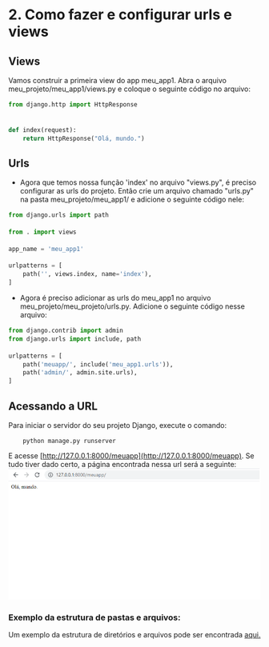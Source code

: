 # 2. Como fazer e configurar urls e views

## Views

Vamos construir a primeira view do app meu_app1. Abra o arquivo meu_projeto/meu_app1/views.py e coloque o seguinte código no arquivo:

```python
from django.http import HttpResponse


def index(request):
    return HttpResponse("Olá, mundo.")
```

## Urls

- Agora que temos nossa função 'index' no arquivo "views.py", é preciso configurar as urls do projeto. Então crie um arquivo chamado "urls.py" na pasta meu_projeto/meu_app1/ e adicione o seguinte código nele:

```python
from django.urls import path

from . import views

app_name = 'meu_app1'

urlpatterns = [
    path('', views.index, name='index'),
]
```

- Agora é preciso adicionar as urls do meu_app1 no arquivo meu_projeto/meu_projeto/urls.py. Adicione o seguinte código nesse arquivo:

```python
from django.contrib import admin
from django.urls import include, path

urlpatterns = [
    path('meuapp/', include('meu_app1.urls')),
    path('admin/', admin.site.urls),
]
```

## Acessando a URL

Para iniciar o servidor do seu projeto Django, execute o comando:

        python manage.py runserver

E acesse [http://127.0.0.1:8000/meuapp](http://127.0.0.1:8000/meuapp). Se tudo tiver dado certo, a página encontrada nessa url será a seguinte: 
![Django Success](https://github.com/nunescarol/es3/blob/main/imagens/django-view-meuapp.png?raw=true)

### Exemplo da estrutura de pastas e arquivos:

Um exemplo da estrutura de diretórios e arquivos pode ser encontrada [aqui.](./meu_projeto)